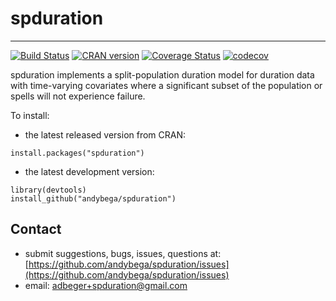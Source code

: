 
# spduration
*********

[![Build Status](https://travis-ci.org/andybega/spduration.svg?branch=master)](https://travis-ci.org/andybega/spduration)
[![CRAN version](http://www.r-pkg.org/badges/version/spduration)](http://www.r-pkg.org/pkg/spduration)
[![Coverage Status](https://coveralls.io/repos/github/andybega/spduration/badge.svg?branch=master)](https://coveralls.io/github/andybega/spduration?branch=master)
[![codecov](https://codecov.io/gh/andybega/spduration/branch/master/graph/badge.svg)](https://codecov.io/gh/andybega/spduration)

spduration implements a split-population duration model for duration data with time-varying covariates where a significant subset of the population or spells will not experience failure. 

To install: 

* the latest released version from CRAN: 
```
install.packages("spduration")
```

* the latest development version: 
```
library(devtools)
install_github("andybega/spduration")
```

## Contact

- submit suggestions, bugs, issues, questions at: [https://github.com/andybega/spduration/issues](https://github.com/andybega/spduration/issues)
- email: [adbeger+spduration@gmail.com](mailto:adbeger+spduration@gmail.com)